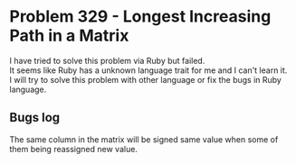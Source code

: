 # Problem 329 - Longest Increasing Path in a Matrix
I have tried to solve this problem via Ruby but failed.<br/>
It seems like Ruby has a unknown language trait for me and I can't learn it.<br/>
I will try to solve this problem with other language or fix the bugs in Ruby language.

## Bugs log
The same column in the matrix will be signed same value when some of them being reassigned new value.